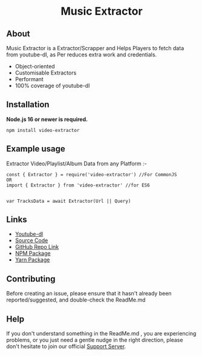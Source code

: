 <div align="center">
  <br />
  <br />
  <p>
<h1>Music Extractor</h1>
  </p>
</div>

## About

Music Extractor is a Extractor/Scrapper and Helps Players to fetch data from youtube-dl, as Per reduces extra work and credentials.

- Object-oriented
- Customisable Extractors
- Performant
- 100% coverage of youtube-dl

## Installation

**Node.js 16 or newer is required.**

```
npm install video-extractor
```
## Example usage

Extractor Video/Playlist/Album Data from any Platform :-
```
const { Extractor } = require('video-extractor') //For CommonJS
OR
import { Extractor } from 'video-extractor' //for ES6


var TracksData = await Extractor(Url || Query)
```
## Links

- [Youtube-dl](https://www.npmjs.com/package/youtube-dl-exec)
- [Source Code](https://github.com/SidisLiveYT/Video-Extractor.git)
- [GitHub Repo Link](https://github.com/SidisLiveYT/Video-Extractor)
- [NPM Package](https://www.npmjs.com/package/video-extractor)
- [Yarn Package](https://yarn.pm/video-extractor)

## Contributing

Before creating an issue, please ensure that it hasn't already been reported/suggested, and double-check the ReadMe.md

## Help

If you don't understand something in the ReadMe.md , you are experiencing problems, or you just need a gentle
nudge in the right direction, please don't hesitate to join our official [Support Server](https://discord.gg/Vkmzffpjny).
